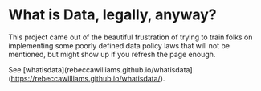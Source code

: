 # What is Data, legally, anyway?

This project came out of the beautiful frustration of trying to train folks on implementing some poorly defined data policy laws that will not be mentioned, but might show up if you refresh the page enough.

See [whatisdata](rebeccawilliams.github.io/whatisdata](https://rebeccawilliams.github.io/whatisdata/).
